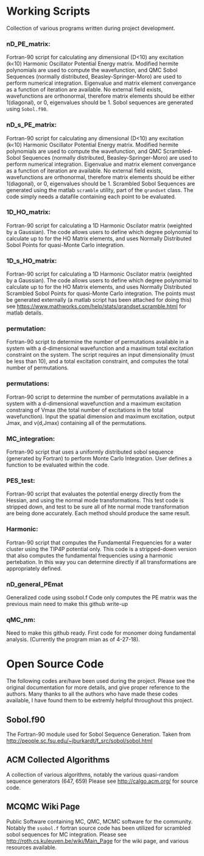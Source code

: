 # Working Scripts
Collection of various programs written during project development.

### nD_PE_matrix:
Fortran-90 script for calculating any dimensional (D<10) any excitation (k<10) Harmonic Oscillator Potential Energy matrix.
Modified hermite polynomials are used to compute the wavefunction, and QMC Sobol Sequences (normally distributed, Beasley-Springer-Moro) are used to perform numerical integration.
Eigenvalue and matrix element convergance as a function of iteration are available. 
No external field exists, wavefunctions are orthonormal, therefore matrix elements should be either 1(diagonal), or 0, eigenvalues should be 1. 
Sobol sequences are generated using `Sobol.f90`.

### nD_s_PE_matrix:
Fortran-90 script for calculating any dimensional (D<10) any excitation (k<10) Harmonic Oscillator Potential Energy matrix.
Modified hermite polynomials are used to compute the wavefunction, and QMC Scrambled-Sobol Sequences (normally distributed, Beasley-Springer-Moro) are used to perform numerical integration.
Eigenvalue and matrix element convergance as a function of iteration are available. 
No external field exists, wavefunctions are orthonormal, therefore matrix elements should be either 1(diagonal), or 0, eigenvalues should be 1. 
Scrambled Sobol Sequences are generated using the matlab `scramble` utility, part of the `qrandset` class.
The code simply needs a datafile containing each point to be evaluated.

### 1D_HO_matrix:
Fortran-90 script for calculating a 1D Harmonic Oscilator matrix (weighted by a Gaussian). 
The code allows users to define which degree polynomial to calculate up to for the HO Matrix elements, and uses Normally Distributed Sobol Points for quasi-Monte Carlo integration. 

### 1D_s_HO_matrix:
Fortran-90 script for calculating a 1D Harmonic Oscilator matrix (weighted by a Gaussian).
The code allows users to define which degree polynomial to calculate up to for the HO Matrix elements, and uses Normally Distributed Scrambled Sobol Points for quasi-Monte Carlo integration. 
The points must be generated externally (a matlab script has been attached for doing this) see
https://www.mathworks.com/help/stats/qrandset.scramble.html for matlab details. 

### permutation:
Fortran-90 script to determine the number of permutations available in a system with a d-dimensional wavefunction and a maximum total excitation constraint on the system. 
The script requires an input dimensionality (must be less than 10), and a total excitation constraint, and computes the total number of permutations. 

### permutations:
Fortran-90 script to determine the number of permutations available in a system with a d-dimensional wavefunction and a maximum excitation constraing of Vmax (the total number of excitations in the total wavefunction). 
Input the spatial dimension and maximum excitation, output Jmax, and v(d,Jmax) containing all of the permutations. 

### MC_integration:
Fortran-90 script that uses a uniformly distributed sobol sequence (generated by Fortran) to perform Monte Carlo Integration. 
User defines a function to be evaluated within the code.

### PES_test:
Fortran-90 script that evaluates the potential energy directly from the Hessian, and using the normal mode transformations.
This test code is stripped down, and test to be sure all of hte normal mode transformation are being done accurately.
Each method should produce the same result.

### Harmonic:
Fortran-90 script that computes the Fundamental Frequencies for a water cluster using the TIP4P potential only.
This code is a stripped-down version that also computes the fundamental frequencies using a harmonic pertebation.
In this way you can determine directly if all transformations are appropriately defined.

### nD_general_PEmat
Generalized code using ssobol.f 
Code only computes the PE matrix was the previous main need to make this github write-up

### qMC_nm:
Need to make this github ready. First code for monomer doing fundamental analysis. 
(Currently the program mian as of 4-27-18). 

# Open Source Code
The following codes are/have been used during the project.
Please see the original documentation for more details, and give proper reference to the authors. 
Many thanks to all the authors who have made these codes available, I have found them to be extremly helpful throughout this project.

## Sobol.f90 
The Fortran-90 module used for Sobol Sequence Generation.
Taken from http://people.sc.fsu.edu/~jburkardt/f_src/sobol/sobol.html

## ACM Collected Algorithms
A collection of various algorithms, notably the various quasi-random sequence generators (647, 659)
Please see http://calgo.acm.org/ for source code. 

## MCQMC Wiki Page
Public Software containing MC, QMC, MCMC software for the community. 
Notably the `ssobol.f` fortran source code has been utilized for scrambled sobol sequences for MC integration. 
Please see http://roth.cs.kuleuven.be/wiki/Main_Page for the wiki page, and various resources available.
